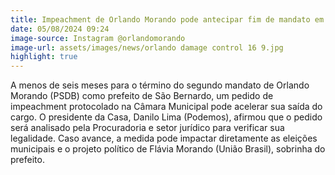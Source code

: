 ```yaml
---
title: Impeachment de Orlando Morando pode antecipar fim de mandato em São Bernardo
date: 05/08/2024 09:24
image-source: Instagram @orlandomorando
image-url: assets/images/news/orlando damage control 16 9.jpg
highlight: true
---
```


A menos de seis meses para o término do segundo mandato de Orlando Morando (PSDB) como prefeito de São Bernardo, um pedido de impeachment protocolado na Câmara Municipal pode acelerar sua saída do cargo. O presidente da Casa, Danilo Lima (Podemos), afirmou que o pedido será analisado pela Procuradoria e setor jurídico para verificar sua legalidade. Caso avance, a medida pode impactar diretamente as eleições municipais e o projeto político de Flávia Morando (União Brasil), sobrinha do prefeito.
